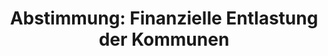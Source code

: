 ---
abstimmung:
  abstimmung: 1
  bundestagssitzung: 176
  legislaturperiode: 19
categories:
- Todo
data:
- title: Abstimmungsergebnis 20200917_1-data.pdf
  url: /res/2021-btw/abstimmungsergebnisse/20200917_1-data.pdf
- title: Abstimmungsergebnis 20200917_1_xls-data.xlsx
  url: /res/2021-btw/abstimmungsergebnisse/20200917_1_xls-data.xlsx
- title: Abstimmungsergebnis 20200917_1_xls-data.csv
  url: /res/2021-btw/abstimmungsergebnisse/csv/20200917_1_xls-data.csv
ergebnis:
  afd:
    enthaltung: 0
    gesamt: 89
    ja: 1
    nein: 65
    nichtabgegeben: 23
    ungueltig: 0
  bü90/gr:
    enthaltung: 0
    gesamt: 67
    ja: 62
    nein: 0
    nichtabgegeben: 5
    ungueltig: 0
  cdu/csu:
    enthaltung: 0
    gesamt: 246
    ja: 234
    nein: 0
    nichtabgegeben: 12
    ungueltig: 0
  die linke.:
    enthaltung: 0
    gesamt: 69
    ja: 58
    nein: 0
    nichtabgegeben: 11
    ungueltig: 0
  fdp:
    enthaltung: 0
    gesamt: 80
    ja: 71
    nein: 0
    nichtabgegeben: 9
    ungueltig: 0
  file: 20200917_1_xls-data.xlsx
  fraktionslos:
    enthaltung: 0
    gesamt: 6
    ja: 2
    nein: 2
    nichtabgegeben: 2
    ungueltig: 0
  spd:
    enthaltung: 0
    gesamt: 152
    ja: 143
    nein: 0
    nichtabgegeben: 9
    ungueltig: 0
layout: abstimmung
links:
- title: Link zu bundestag.de
  url: https://www.bundestag.de/parlament/plenum/abstimmung/abstimmung?id=685
preview: 'Deutscher Bundestag


  176. Sitzung des Deutschen Bundestages

  am Donnerstag, 17. September 2020


  Endgültiges Ergebnis der Namentlichen Abstimmung Nr. 1


  Gesetzentwurf der Fraktion der CDU/CSU und SPD

  Entwurf eines Gesetzes zur Änderung des Grundgesetzes (Artikel 104a und 143h)

  - Drucksachen 19/20595 und 19/22586 -'
tags:
- Todo
title: 'Abstimmung: Finanzielle Entlastung der Kommunen'
---